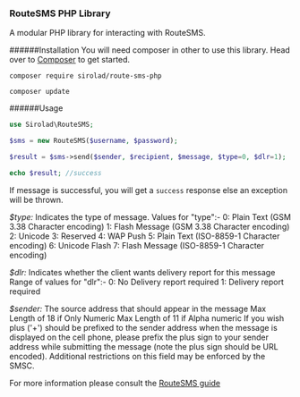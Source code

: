 ### RouteSMS PHP Library

A modular PHP library for interacting with RouteSMS.

######Installation
You will need composer in other to use this library. Head over to [Composer](https://getcomposer.org) to get started.

```
composer require sirolad/route-sms-php

composer update
```

######Usage
```php
use Sirolad\RouteSMS;

$sms = new RouteSMS($username, $password);

$result = $sms->send($sender, $recipient, $message, $type=0, $dlr=1);

echo $result; //success
```

If message is successful, you will get a `success` response else an exception will be thrown.

*$type:* Indicates the type of message.
Values for "type":-
0: Plain Text (GSM 3.38 Character encoding)
1: Flash Message (GSM 3.38 Character encoding)
2: Unicode
3: Reserved
4: WAP Push
5: Plain Text (ISO-8859-1 Character encoding)
6: Unicode Flash
7: Flash Message (ISO-8859-1 Character encoding)

*$dlr:* Indicates whether the client wants delivery report for this message
Range of values for "dlr":-
0: No Delivery report required
1: Delivery report required

*$sender:* The source address that should appear in the message
Max Length of 18 if Only Numeric
Max Length of 11 if Alpha numeric
If you wish plus ('+') should be prefixed to the sender address when the message is displayed
 on the cell phone, please prefix the plus sign to your sender address while submitting the
message (note the plus sign should be URL encoded). Additional restrictions on this field may
be enforced by the SMSC.

For more information please consult the [RouteSMS guide](http://routesms.com/downloads/resaller/RouteSms-Reseller-BulkApi.pdf)



